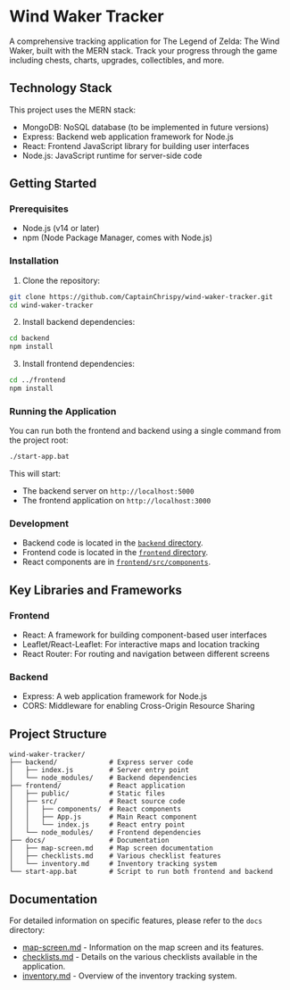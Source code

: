 # Wind Waker Tracker

A comprehensive tracking application for The Legend of Zelda: The Wind Waker, built with the MERN stack. Track your progress through the game including chests, charts, upgrades, collectibles, and more.

## Technology Stack
This project uses the MERN stack:
- MongoDB: NoSQL database (to be implemented in future versions)
- Express: Backend web application framework for Node.js
- React: Frontend JavaScript library for building user interfaces
- Node.js: JavaScript runtime for server-side code

## Getting Started
### Prerequisites
- Node.js (v14 or later)
- npm (Node Package Manager, comes with Node.js)

### Installation
1. Clone the repository:
```bash
git clone https://github.com/CaptainChrispy/wind-waker-tracker.git
cd wind-waker-tracker
```

2. Install backend dependencies:
```bash
cd backend
npm install
```

3. Install frontend dependencies:
```bash
cd ../frontend
npm install
```

### Running the Application
You can run both the frontend and backend using a single command from the project root:
```bash
./start-app.bat
```

This will start:
- The backend server on `http://localhost:5000`
- The frontend application on `http://localhost:3000`

### Development 
- Backend code is located in the [`backend` directory](backend/index.js).
- Frontend code is located in the [`frontend` directory](frontend/src/App.js).
- React components are in [`frontend/src/components`](frontend/src/components/).

## Key Libraries and Frameworks
### Frontend
- React: A framework for building component-based user interfaces
- Leaflet/React-Leaflet: For interactive maps and location tracking
- React Router: For routing and navigation between different screens

### Backend 
- Express: A web application framework for Node.js
- CORS: Middleware for enabling Cross-Origin Resource Sharing

## Project Structure
```
wind-waker-tracker/
├── backend/             # Express server code
│   ├── index.js         # Server entry point
│   └── node_modules/    # Backend dependencies
├── frontend/            # React application
│   ├── public/          # Static files
│   ├── src/             # React source code
│   │   ├── components/  # React components
│   │   ├── App.js       # Main React component
│   │   └── index.js     # React entry point
│   └── node_modules/    # Frontend dependencies
├── docs/                # Documentation
│   ├── map-screen.md    # Map screen documentation
│   ├── checklists.md    # Various checklist features
│   └── inventory.md     # Inventory tracking system
└── start-app.bat        # Script to run both frontend and backend
```

## Documentation
For detailed information on specific features, please refer to the `docs` directory:
- [map-screen.md](docs/map-screen.md) - Information on the map screen and its features.
- [checklists.md](docs/checklists.md) - Details on the various checklists available in the application.
- [inventory.md](docs/inventory.md) - Overview of the inventory tracking system.

